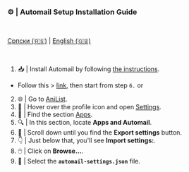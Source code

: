 ### ⚙️ |  **Automail Setup Installation Guide**

<br>

  [Српски (🇷🇸)](README.md) | [English (🇬🇧)](README-en.md)

<br>

1. 📥 | Install Automail by following [the instructions](../README.md).

- Follow this > [link](https://anilist.co/settings/apps), then start from step `6.` or

2. 🌐 | Go to [AniList](https://anilist.co/settings/apps).
3. 🔧 | Hover over the profile icon and open [Settings](https://anilist.co/settings).
4. 📱 | Find the section [Apps](https://anilist.co/settings/apps).
5. 🔍 | In this section, locate **Apps and Automail**.
6. 🔽 | Scroll down until you find the **Export settings** button.
7. 👇 | Just below that, you'll see **Import settings:**.
8. 🖱️ | Click on **Browse...**.
9. 📂 | Select the **`automail-settings.json`** file.
